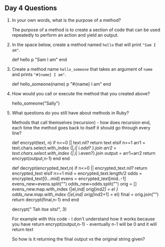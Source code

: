 ## Day 4 Questions

1. In your own words, what is the purpose of a method?

    The purpose of a method is to create a section of code that can be
    used repeatedly to perform an action and yield an output.

1. In the space below, create a method named `hello` that will print `"Sam I am"`.

    def hello
      p "Sam I am"
    end

1. Create a method name `hello_someone` that takes an argument of `name` and prints `"#{name} I am"`.

    def hello_someone(name)
      p "#{name} I am"
    end

1. How would you call or execute the method that you created above?

     hello_someone("Sally")

1. What questions do you still have about methods in Ruby?

     Methods that call themselves (recursion) - how does recursion end, each
     time the method goes back to itself it should go through every line?


     def encrypt(text, n)
     if n<=0 || text.nil?
       return text
     elsif n>=1
         arr1 = text.chars.select.with_index {|_,i| i.odd? }.join
         arr2 = text.chars.select.with_index {|_,i| i.even?}.join
         output = arr1+arr2
         return encrypt(output,n-1)
     end
   end

     def decrypt(encrypted_text,n)
       if n<=0 || encrypted_text.nil?
         return encrypted_text
       elsif n>=1
         mid = encrypted_text.length/2
         odds = encrypted_text[0...mid]
         evens = encrypted_text[mid..-1]
         evens_new=evens.split("")
         odds_new=odds.split("")
         orig = []
         evens_new.map.with_index {|el,ind| orig[ind*2] = el }
         odds_new.map.with_index {|el,ind| orig[ind*2+1] = el}
         final = orig.join("")
         return decrypt(final,n-1)
       end
     end

   decrypt(" Tah itse sits!", 3)


   For example with this code - I don't understand how it works because you have
   return encrypt(output,n-1) - eventually n-1 will be 0 and it will return text

   So how is it returning the final output vs the original string given?
